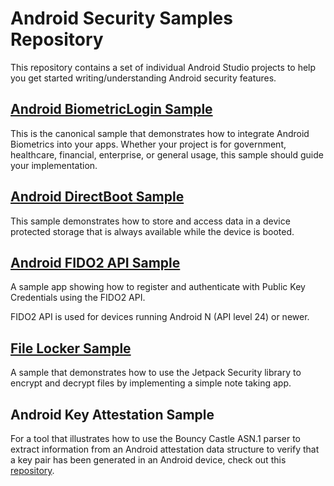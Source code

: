 Android Security Samples Repository
===================================

This repository contains a set of individual Android Studio projects to help you get
started writing/understanding Android security features.

## [Android BiometricLogin Sample](https://github.com/android/security-samples/tree/master/BiometricLoginKotlin)

This is the canonical sample that demonstrates how to integrate Android Biometrics into your apps.
Whether your project is for government, healthcare, financial, enterprise, or general usage, this
sample should guide your implementation.

## [Android DirectBoot Sample](https://github.com/android/security-samples/tree/master/DirectBoot)

This sample demonstrates how to store and access data in a device protected
storage that is always available while the device is booted.

## [Android FIDO2 API Sample](https://github.com/android/security-samples/tree/master/Fido)

A sample app showing how to register and authenticate with Public Key
Credentials using the FIDO2 API. 

FIDO2 API is used for devices running Android N (API level 24) or newer.

## [File Locker Sample](https://github.com/android/security-samples/tree/master/FileLocker)

A sample that demonstrates how to use the Jetpack Security library to encrypt and decrypt files by
implementing a simple note taking app.

## Android Key Attestation Sample

For a tool that illustrates how to use the Bouncy Castle ASN.1 parser to extract information from an Android attestation data structure to verify that a key pair has been generated in an Android device, check out this [repository](https://github.com/google/android-key-attestation).
